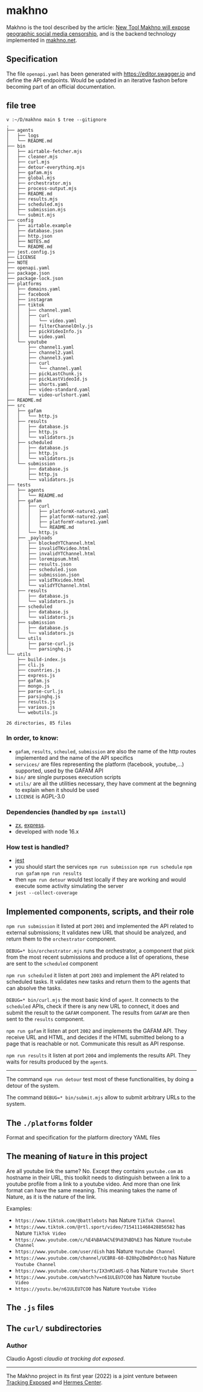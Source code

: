 # makhno

Makhno is the tool described by the article: [New Tool Makhno will expose geographic social media censorship](https://foundation.mozilla.org/en/blog/new-tool-makhno-will-expose-geographic-social-media-censorship/), and is the backend technology implemented in [makhno.net](https://makhno.net).

## Specification

The file `openapi.yaml` has been generated with https://editor.swagger.io and define the API endpoints. Would be updated in an iterative fashon before becoming part of an official documentation.

## file tree

```
v :~/D/makhno main $ tree --gitignore
.
├── agents
│   ├── logs
│   └── README.md
├── bin
│   ├── airtable-fetcher.mjs
│   ├── cleaner.mjs
│   ├── curl.mjs
│   ├── detour-everything.mjs
│   ├── gafam.mjs
│   ├── global.mjs
│   ├── orchestrator.mjs
│   ├── process-output.mjs
│   ├── README.md
│   ├── results.mjs
│   ├── scheduled.mjs
│   ├── submission.mjs
│   └── submit.mjs
├── config
│   ├── airtable.example
│   ├── database.json
│   ├── http.json
│   ├── NOTES.md
│   └── README.md
├── jest.config.js
├── LICENSE
├── NOTE
├── openapi.yaml
├── package.json
├── package-lock.json
├── platforms
│   ├── domains.yaml
│   ├── facebook
│   ├── instagram
│   ├── tiktok
│   │   ├── channel.yaml
│   │   ├── curl
│   │   │   └── video.yaml
│   │   ├── filterChannelOnly.js
│   │   ├── pickVideoInfo.js
│   │   └── video.yaml
│   └── youtube
│       ├── channel1.yaml
│       ├── channel2.yaml
│       ├── channel3.yaml
│       ├── curl
│       │   └── channel.yaml
│       ├── pickLastChunk.js
│       ├── pickLastVideoId.js
│       ├── shorts.yaml
│       ├── video-standard.yaml
│       └── video-urlshort.yaml
├── README.md
├── src
│   ├── gafam
│   │   └── http.js
│   ├── results
│   │   ├── database.js
│   │   ├── http.js
│   │   └── validators.js
│   ├── scheduled
│   │   ├── database.js
│   │   ├── http.js
│   │   └── validators.js
│   └── submission
│       ├── database.js
│       ├── http.js
│       └── validators.js
├── tests
│   ├── agents
│   │   └── README.md
│   ├── gafam
│   │   ├── curl
│   │   │   ├── platformX-nature1.yaml
│   │   │   ├── platformX-nature2.yaml
│   │   │   ├── platformY-nature1.yaml
│   │   │   └── README.md
│   │   └── http.js
│   ├── _payloads
│   │   ├── blockedYTChannel.html
│   │   ├── invalidTKvideo.html
│   │   ├── invalidYTChannel.html
│   │   ├── loremipsum.html
│   │   ├── results.json
│   │   ├── scheduled.json
│   │   ├── submission.json
│   │   ├── validTKvideo.html
│   │   └── validYTChannel.html
│   ├── results
│   │   ├── database.js
│   │   └── validators.js
│   ├── scheduled
│   │   ├── database.js
│   │   └── validators.js
│   ├── submission
│   │   ├── database.js
│   │   └── validators.js
│   └── utils
│       ├── parse-curl.js
│       └── parsinghq.js
└── utils
    ├── build-index.js
    ├── cli.js
    ├── countries.js
    ├── express.js
    ├── gafam.js
    ├── mongo.js
    ├── parse-curl.js
    ├── parsinghq.js
    ├── results.js
    ├── various.js
    └── webutils.js

26 directories, 85 files
```

### In order, to know:

* `gafam`, `results`, `scheuled`, `submission` are also the name of the http routes implemented and the name of the API specifics
* `services/` are files representing the platform (facebook, youtube,...) supported, used by the GAFAM API
* `bin/` are single purposes execution scripts
* `utils/` are all the utilities necessary, they have comment at the begnning to explain when it should be used
* `LICENSE` is AGPL-3.0

### Dependencies (handled by `npm install`)

* [zx](https://github.com/google/zx), [express](https://expressjs.com/).
* developed with node 16.x

### How test is handled? 

* [jest](https://jestjs.io/)
* you should start the services `npm run submission` `npm run schedule` `npm run gafam` `npm run results`
* then `npm run detour` would test locally if they are working and would execute some activity simulating the server
* `jest --collect-coverage`

## Implemented components, scripts, and their role

`npm run submission` it listed at port `2001` and implemented the API related to external submissions; It validates new URL that should be analyzed, and return them to the `orchestrator` component.

`DEBUG=* bin/orchestrator.mjs` runs the orchestrator, a component that pick from the most recent submissions and produce a list of operations, these are sent to the `scheduled` component

`npm run scheduled` it listen at port `2003` and implement the API related to scheduled tasks. It validates new tasks and return them to the agents that can absolve the tasks.

`DEBUG=* bin/curl.mjs` the most basic kind of `agent`. It connects to the `scheduled` APIs, check if there is any new URL to connect, it does and submit the result to the `GAFAM` component. The results from `GAFAM` are then sent to the `results` component.

`npm run gafam` it listen at port `2002` and implements the GAFAM API. They receive URL and HTML, and decides if the HTML submitted belong to a page that is reachable or not. Communicate this result as API response.

`npm run results` it listen at port `2004` and implements the results API. They waits for results produced by the `agent`s.

---

The command `npm run detour` test most of these functionalities, by doing a detour of the system.

The command `DEBUG=* bin/submit.mjs` allow to submit arbitrary URLs to the system.

## The `./platforms` folder 

Format and specification for the platform directory YAML files

## The meaning of `Nature` in this project

Are all youtube link the same? No. Except they contains `youtube.com` as hostname in their URL, this toolkit needs to distinguish between a link to a youtube profile from a link to a youtube video. And more than one link format can have the same meaning. This meaning takes the name of Nature, as it is the nature of the link.

Examples:

* `https://www.tiktok.com/@battlebots` has Nature `TikTok Channel`
* `https://www.tiktok.com/@rtl.sport/video/7154111468428856582` has Nature `TikTok Video`
* `https://www.youtube.com/c/%E4%BA%AC%E9%83%BD%E3` has Nature `Youtube Channel`
* `https://www.youtube.com/user/dish` has Nature `Youtube Channel`
* `https://www.youtube.com/channel/UCBR8-60-B28hp2BmDPdntcQ` has Nature `Youtube Channel`
* `https://www.youtube.com/shorts/IX3nMJaUS-Q` has Nature `Youtube Short`
* `https://www.youtube.com/watch?v=n61ULEU7CO0` has Nature `Youtube Video`
* `https://youtu.be/n61ULEU7CO0` has Nature `Youtube Video`

## The `.js` files

## The `curl/` subdirectories


### Author

Claudio Agosti _claudio at tracking dot exposed_.

---

The Makhno project in its first year (2022) is a joint venture between [Tracking Exposed](https://tracking.exposed) and [Hermes Center](https://hermescenter.org).
